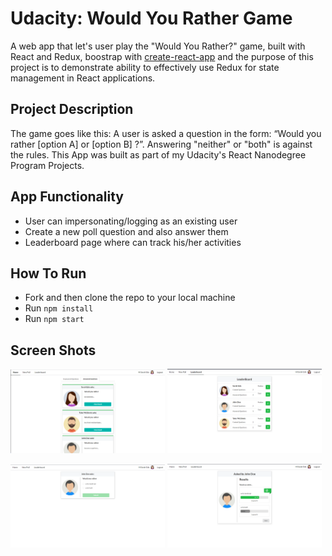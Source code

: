 # Udacity: Would You Rather Game

A web app that let's user play the "Would You Rather?" game, built with React and Redux, boostrap with [create-react-app](https://reactjs.org/docs/create-a-new-react-app.html) and the purpose of this project is to demonstrate ability to effectively use Redux for state management in React applications.

## Project Description

The game goes like this: A user is asked a question in the form: “Would you rather [option A] or [option B] ?”. Answering "neither" or "both" is against the rules. This App was built as part of my Udacity's React Nanodegree Program Projects.

## App Functionality

-   User can impersonating/logging as an existing user
-   Create a new poll question and also answer them
-   Leaderboard page where can track his/her activities

## How To Run

-   Fork and then clone the repo to your local machine
-   Run `npm install`
-   Run `npm start`

## Screen Shots

<img src="/screenshots/screen1.png" height="49%" width="49%"> <img src="/screenshots/screen2.png" height="49%" width="49%">

<img src="/screenshots/screen3.png" height="49%" width="49%"> <img src="/screenshots/screen4.png" height="49%" width="49%">
